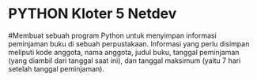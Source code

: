 # PYTHON Kloter 5 Netdev
#Membuat sebuah program Python untuk menyimpan informasi peminjaman buku di sebuah perpustakaan. Informasi yang perlu disimpan meliputi kode anggota, nama anggota, judul buku, tanggal peminjaman (yang diambil dari tanggal saat ini), dan tanggal maksimum (yaitu 7 hari setelah tanggal peminjaman).
